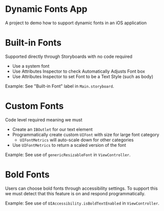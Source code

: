 # Dynamic Fonts App
A project to demo how to support dynamic fonts in an iOS application

# Built-in Fonts
Supported directly through Storyboards with no code required
- Use a system font
- Use Attributes Inspector to check Automatically Adjusts Font box
- Use Attributes Inspector to set Font to be a Text Style (such as body)

Example: See "Built-in Font" label in `Main.storyboard`.

# Custom Fonts
Code level required meaning we must
- Create an `IBOutlet` for our text element
- Programmatically create custom `UIFont` with size for large font category
    - `UIFontMetrics` will auto-scale down for other categories
- Use `UIFontMetrics` to return a scaled version of the font

Example: See use of `genericResizableFont` in `ViewController`.

# Bold Fonts
Users can choose bold fonts through accessibility settings. To support this we must detect that this feature is on and respond programmatically. 

Example: See use of `UIAccessibility.isBoldTextEnabled` in `ViewController`.
